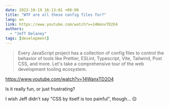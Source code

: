 ```yaml
---
date: 2022-10-19 16:13:01 +00:00
title: "WTF are all these config files for?"
lang: en
link: https://www.youtube.com/watch?v=14WanxTD2O4
authors:
  - "Jeff Delaney"
tags: [development]
---
```


> Every JavaScript project has a collection of config files to control the behavior of tools like Prettier, ESLint, Typescript, Vite, Tailwind, Post CSS, and more. Let's take a comprehensive tour of the web development tooling ecosystem.

https://www.youtube.com/watch?v=14WanxTD2O4

Is it really fun, or just frustrating?

I wish Jeff didn't say "CSS by itself is too painful", though… 😔

